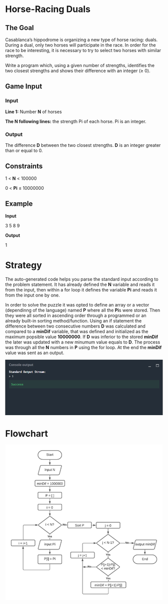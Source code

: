 # Horse-Racing Duals

## The Goal

Casablanca’s hippodrome is organizing a new type of horse racing: duals. During a dual, only two horses will participate in the race. In order for the race to be interesting, it is necessary to try to select two horses with similar strength.

Write a program which, using a given number of strengths, identifies the two closest strengths and shows their difference with an integer (≥ 0).

## Game Input

### Input

**Line 1:** Number **N** of horses

**The N following lines:** the strength Pi of each horse. Pi is an integer.

### Output

The difference **D** between the two closest strengths. **D** is an integer greater than or equal to 0.

## Constraints

1 < **N**  < 100000

0 < **Pi** ≤ 10000000

## Example

**Input** 

3
5
8
9

**Output**

1

# Strategy

The auto-generated code helps you parse the standard input according to the problem statement. It has already defined the **N** variable and reads it from the input, then within a for loop it defines the variable **Pi** and reads it from the input one by one.

In order to solve the puzzle it was opted to define an array or a vector (dependinng of the language) named **P** where all the **Pi**s were stored. Then they were all sorted in ascending order through a programmed or an already built-in sorting method/function. Using an if statement the difference between two consecutive numbers **D** was calculated and compared to a **minDif** variable, that was defined and initialized as the maximum popsible value **10000000**. If **D** was inferior to the stored **minDif** the later was updated with a new minumum value equals to **D**. The process was through all the **N** numbers in **P** using the for loop. At the end the **minDif** value was sent as an output.

![](horse-racing_duals_co.png)

# Flowchart

![](horse-racing_duals_flow2.png)
